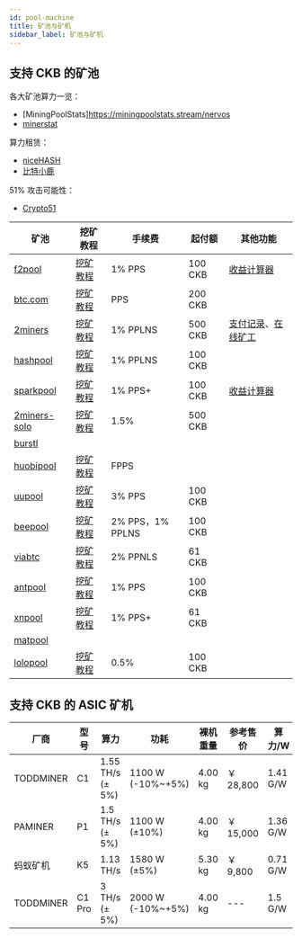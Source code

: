 ```yaml
---
id: pool-machine
title: 矿池与矿机
sidebar_label: 矿池与矿机
---
```


## 支持 CKB 的矿池

各大矿池算力一览：
* [MiningPoolStats]https://miningpoolstats.stream/nervos
* [minerstat](https://minerstat.com/coin/ckb)

算力租赁：
* [niceHASH](https://www.nicehash.com/algorithm/eaglesong)
* [比特小鹿](https://www.bitdeer.com/zh/pricing?id=8)

51% 攻击可能性：
* [Crypto51](https://www.crypto51.app/)


|矿池   |挖矿教程 |手续费 | 起付额 |其他功能 |
|-------|-------|--------|-------|-------|
|[f2pool](https://www.f2pool.com/)|[挖矿教程](https://blog.f2pool.com/zh/mining-tutorial/ckb)|1% PPS|100 CKB | [收益计算器](https://www.f2pool.com/)|
|[btc.com](https://pool.btc.com/)|[挖矿教程](https://help.pool.btc.com/hc/zh-cn/articles/360038783551-Nervos-CKB-%E6%8C%96%E7%9F%BF%E6%95%99%E7%A8%8B)|PPS|200 CKB|
|[2miners](https://ckb.2miners.com/)|[挖矿教程](https://ckb.2miners.com/help)|1% PPLNS|500 CKB|[支付记录](https://ckb.2miners.com/payments)、[在线矿工](https://ckb.2miners.com/miners)|
|[hashpool](https://hashpool.com/coins/CKB)|[挖矿教程](https://support-cn.hashpool.com/article/hashpool-ckb-tutorial/)|1% PPLNS|100 CKB||
|[sparkpool](https://www.sparkpool.com/token/CKB)|[挖矿教程](https://support.sparkpool.com/hc/zh-cn/articles/360000440961)|1% PPS+|100 CKB|[收益计算器](https://www.sparkpool.com/token/CKB)|
|[2miners-solo](https://solo-ckb.2miners.com/)|[挖矿教程](https://solo-ckb.2miners.com/en/help)|1.5%|500 CKB||
|[burstl](http://burstl.net/)|||||
|[huobipool](https://www.hpt.com/pow/innovative)|[挖矿教程](https://www.hpt.com/pow/help/14/152)|FPPS|||
|[uupool](https://uupool.cn/ckb/)|[挖矿教程]()|3% PPS|100 CKB||
|[beepool](https://beepool.org/coindetail/ckb)|[挖矿教程](https://www.beepool.org/tutorial/ckb)|2% PPS，1% PPLNS|100 CKB||
|[viabtc](https://www.viabtc.com/pool/state)|[挖矿教程](https://support.viabtc.com/hc/zh-cn/articles/360034856032-Nervos-CKB%E6%8C%96%E7%9F%BF%E6%95%99%E7%A8%8B-NBminer-Bminer)|2% PPNLS|61 CKB||
|[antpool]()|[挖矿教程](https://antpool.kf5.com/hc/kb/article/1326134/)|1% PPS|100 CKB||
|[xnpool](https://www.xnpool.com/)|[挖矿教程](https://www.xnpool.com/tutorial/%E8%BD%AF%E4%BB%B6%E6%95%99%E7%A8%8B)|1% PPS+|61 CKB||
|[matpool](https://matpool.io/)|||||
|[lolopool](https://ckb.lolopool.com/)|[挖矿教程](https://ckb.lolopool.com/help)|0.5% |100 CKB||


## 支持 CKB 的 ASIC 矿机

|厂商|型号|算力|功耗|裸机重量|参考售价|算力/W|售价/T|
|----------|-----|-------------|--------------------|-----------|-------|---------|-------|
|TODDMINER |C1   |1.55 TH/s (± 5%) |1100 W (-10%~+5%)|4.00 kg|￥ 28,800| 1.41 G/W |18580/T|
|PAMINER   |P1   |1.5 TH/s (± 5%) |1100 W (±10%)     |4.00 kg|￥ 15,000| 1.36 G/W |10000/T|
|蚂蚁矿机  |K5   |1.13 TH/s       |1580 W (±5%)      |5.30 kg|￥  9,800|  0.71 G/W |8672/T |
|TODDMINER |C1 Pro |3 TH/s (± 5%) |2000 W (-10%~+5%) |4.00 kg|---|  1.5 G/W |--- |